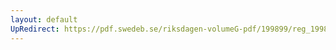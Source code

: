 ```yaml
---
layout: default
UpRedirect: https://pdf.swedeb.se/riksdagen-volumeG-pdf/199899/reg_199899/reg_199899_0257.pdf
---
```


